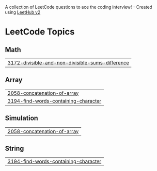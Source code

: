 A collection of LeetCode questions to ace the coding interview! - Created using [LeetHub v2](https://github.com/arunbhardwaj/LeetHub-2.0)
<!---LeetCode Topics Start-->
# LeetCode Topics
## Math
|  |
| ------- |
| [3172-divisible-and-non-divisible-sums-difference](https://github.com/1Zholdoshbek/Leetcode-Java-/tree/master/3172-divisible-and-non-divisible-sums-difference) |
## Array
|  |
| ------- |
| [2058-concatenation-of-array](https://github.com/1Zholdoshbek/Leetcode-Java-/tree/master/2058-concatenation-of-array) |
| [3194-find-words-containing-character](https://github.com/1Zholdoshbek/Leetcode-Java-/tree/master/3194-find-words-containing-character) |
## Simulation
|  |
| ------- |
| [2058-concatenation-of-array](https://github.com/1Zholdoshbek/Leetcode-Java-/tree/master/2058-concatenation-of-array) |
## String
|  |
| ------- |
| [3194-find-words-containing-character](https://github.com/1Zholdoshbek/Leetcode-Java-/tree/master/3194-find-words-containing-character) |
<!---LeetCode Topics End-->